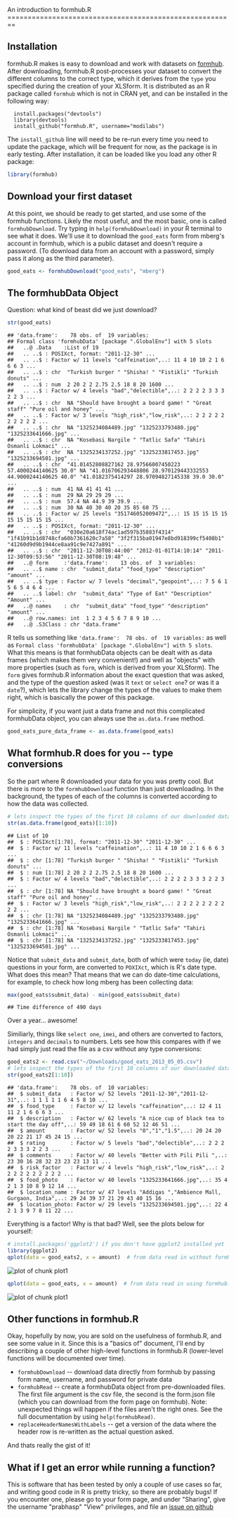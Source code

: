 <link href="http://kevinburke.bitbucket.org/markdowncss/markdown.css" rel="stylesheet"></link>
An introduction to formhub.R
========================================================

Installation
------------
formhub.R makes is easy to download and work with datasets on [formhub](http://formhub.org). After downloading, formhub.R post-processes your dataset to convert the different columns to the correct type, which it derives from the `type` you specified during the creation of your XLSform. It is distributed as an R package called `formhub` which is not in CRAN yet, and can be installed in the following way:

```
  install.packages("devtools")
  library(devtools)
  install_github("formhub.R", username="modilabs")
```

The `install_github` line will need to be re-run every time you need to update the package, which will be frequent for now, as the package is in early testing. After installation, it can be loaded like you load any other R package:


```r
library(formhub)
```


Download your first dataset
---------------------------
At this point, we should be ready to get started, and use some of the formhub functions. Likely the most useful, and the most basic, one is called `formhubDownload`. Try typing in `help(formhubDownload)` in your R terminal to see what it does. We'll use it to download the `good_eats` form from mberg's account in formhub, which is a public dataset and doesn't require a password. (To download data from an account with a password, simply pass it along as the third parameter).


```r
good_eats <- formhubDownload("good_eats", "mberg")
```


The formhubData Object
----------------------

Question: what kind of beast did we just download?

```r
str(good_eats)
```

```
## 'data.frame':	78 obs. of  19 variables:
## Formal class 'formhubData' [package ".GlobalEnv"] with 5 slots
##   ..@ .Data    :List of 19
##   .. ..$ : POSIXct, format: "2011-12-30" ...
##   .. ..$ : Factor w/ 11 levels "caffeination",..: 11 4 10 10 2 1 6 6 6 3 ...
##   .. ..$ : chr  "Turkish burger " "Shisha! " "Fistikli" "Turkish donuts" ...
##   .. ..$ : num  2 20 2 2 2.75 2.5 18 8 20 1600 ...
##   .. ..$ : Factor w/ 4 levels "bad","delectible",..: 2 2 2 2 3 3 3 2 2 3 ...
##   .. ..$ : chr  NA "Should have brought a board game! " "Great staff" "Pure oil and honey" ...
##   .. ..$ : Factor w/ 3 levels "high_risk","low_risk",..: 2 2 2 2 2 2 2 2 2 2 ...
##   .. ..$ : chr  NA "1325234084489.jpg" "1325233793480.jpg" "1325233641666.jpg" ...
##   .. ..$ : chr  NA "Kosebasi Nargile " "Tatlic Safa" "Tahiri Osmanli Lokmaci" ...
##   .. ..$ : chr  NA "1325234137252.jpg" "1325233817453.jpg" "1325233694501.jpg" ...
##   .. ..$ : chr  "41.01452808827162 28.97566007450223 57.4000244140625 30.0" NA "41.016706293448806 28.970129443332553 44.9000244140625 40.0" "41.0182375414297 28.97094827145338 39.0 30.0" ...
##   .. ..$ : num  41 NA 41 41 41 ...
##   .. ..$ : num  29 NA 29 29 29 ...
##   .. ..$ : num  57.4 NA 44.9 39 39.9 ...
##   .. ..$ : num  30 NA 40 30 40 20 35 85 60 75 ...
##   .. ..$ : Factor w/ 25 levels "351746052009472",..: 15 15 15 15 15 15 15 15 15 15 ...
##   .. ..$ : POSIXct, format: "2011-12-30" ...
##   .. ..$ : chr  "030e20a618f74ac1ad597b35883f4314" "1f41b91b1d8748cfa60b7361620c7a58" "3f2f315ba01947e8bd918399cf5408b1" "41260d9d9b1944ce8aa91c9e7427a891" ...
##   .. ..$ : chr  "2011-12-30T08:44:00" "2012-01-01T14:10:14" "2011-12-30T09:53:56" "2011-12-30T08:19:48" ...
##   ..@ form     :'data.frame':	13 obs. of  3 variables:
##   .. ..$ name : chr  "submit_data" "food_type" "description" "amount" ...
##   .. ..$ type : Factor w/ 7 levels "decimal","geopoint",..: 7 5 6 1 5 6 5 4 6 4 ...
##   .. ..$ label: chr  "submit_data" "Type of Eat" "Description" "Amount" ...
##   ..@ names    : chr  "submit_data" "food_type" "description" "amount" ...
##   ..@ row.names: int  1 2 3 4 5 6 7 8 9 10 ...
##   ..@ .S3Class : chr "data.frame"
```


R tells us something like `'data.frame':  78 obs. of  19 variables:` as well as `Formal class 'formhubData' [package ".GlobalEnv"] with 5 slots`. What this means is that formhubData objects can be dealt with as data frames (which makes them very convenient!) and well as "objects" with more properties (such as `form`, which is derived from your XLSform). The `form` gives formhub.R information about the exact question that was asked, and the type of the question asked (was it `text` or `select one`? or was it a `date`?), which lets the library change the types of the values to make them right, which is basically the power of this package.

For simplicity, if you want just a data frame and not this complicated formhubData object, you can always use the `as.data.frame` method.


```r
good_eats_pure_data_frame <- as.data.frame(good_eats)
```



What formhub.R does for you -- type conversions
-----------------------------------------------

So the part where R downloaded your data for you was pretty cool. But there is more to the `formhubDownload` function than just downloading. In the background, the types of each of the columns is converted according to how the data was collected.

```r
# lets inspect the types of the first 10 columns of our downloaded data
str(as.data.frame(good_eats)[1:10])
```

```
## List of 10
##  $ : POSIXct[1:78], format: "2011-12-30" "2011-12-30" ...
##  $ : Factor w/ 11 levels "caffeination",..: 11 4 10 10 2 1 6 6 6 3 ...
##  $ : chr [1:78] "Turkish burger " "Shisha! " "Fistikli" "Turkish donuts" ...
##  $ : num [1:78] 2 20 2 2 2.75 2.5 18 8 20 1600 ...
##  $ : Factor w/ 4 levels "bad","delectible",..: 2 2 2 2 3 3 3 2 2 3 ...
##  $ : chr [1:78] NA "Should have brought a board game! " "Great staff" "Pure oil and honey" ...
##  $ : Factor w/ 3 levels "high_risk","low_risk",..: 2 2 2 2 2 2 2 2 2 2 ...
##  $ : chr [1:78] NA "1325234084489.jpg" "1325233793480.jpg" "1325233641666.jpg" ...
##  $ : chr [1:78] NA "Kosebasi Nargile " "Tatlic Safa" "Tahiri Osmanli Lokmaci" ...
##  $ : chr [1:78] NA "1325234137252.jpg" "1325233817453.jpg" "1325233694501.jpg" ...
```


Notice that `submit_data` and `submit_date`, both of which were `today` (ie, date) questions in your form, are converted to `POXIXct`, which is R's date type. What does this mean? That means that we can do date-time calculations, for example, to check how long mberg has been collecting data:

```r
max(good_eats$submit_data) - min(good_eats$submit_date)
```

```
## Time difference of 490 days
```

Over a year... awesome!

Similiarly, things like `select one`, `imei`, and others are converted to factors, `integers` and `decimals` to numbers. Lets see how this compares with if we had simply just read the file as a csv without any type conversions:

```r
good_eats2 <- read.csv("~/Downloads/good_eats_2013_05_05.csv")
# lets inspect the types of the first 10 columns of our downloaded data
str(good_eats2[1:10])
```

```
## 'data.frame':	78 obs. of  10 variables:
##  $ submit_data   : Factor w/ 52 levels "2011-12-30","2011-12-31",..: 1 1 1 1 1 6 4 5 8 10 ...
##  $ food_type     : Factor w/ 12 levels "caffeination",..: 12 4 11 11 2 1 6 6 6 3 ...
##  $ description   : Factor w/ 62 levels "A nice cup of black tea to start the day off",..: 59 49 18 61 6 60 52 12 46 51 ...
##  $ amount        : Factor w/ 52 levels "0","1","1.5",..: 20 24 20 20 22 21 17 45 24 15 ...
##  $ rating        : Factor w/ 5 levels "bad","delectible",..: 2 2 2 2 3 3 3 2 2 3 ...
##  $ comments      : Factor w/ 40 levels "Better with Pili Pili ",..: 23 30 16 28 32 23 23 23 13 11 ...
##  $ risk_factor   : Factor w/ 4 levels "high_risk","low_risk",..: 2 2 2 2 2 2 2 2 2 2 ...
##  $ food_photo    : Factor w/ 40 levels "1325233641666.jpg",..: 35 4 2 1 3 10 8 9 12 14 ...
##  $ location_name : Factor w/ 47 levels "Addigas ","Ambience Mall, Gurgaon, India",..: 29 24 39 37 21 29 43 40 15 16 ...
##  $ location_photo: Factor w/ 29 levels "1325233694501.jpg",..: 22 4 2 1 3 9 7 8 11 22 ...
```

Everything is a factor! Why is that bad? Well, see the plots below for yourself:

```r
# install.packages('ggplot2') if you don't have ggplot2 installed yet
library(ggplot2)
qplot(data = good_eats2, x = amount)  # from data read in without formhub.R
```

![plot of chunk plot1](figure/plot11.png) 

```r
qplot(data = good_eats, x = amount)  # from data read in using formhub.R
```

![plot of chunk plot1](figure/plot12.png) 


Other functions in formhub.R
----------------------------
Okay, hopefully by now, you are sold on the usefulness of formhub.R, and see some value in it. Since this is a "basics of" document, I'll end by describing a couple of other high-level functions in formhub.R (lower-level functions will be documented over time).

  * `formhubDownload` -- download data directly from formhub by passing form name, username, and password for private data
  * `formhubRead` -- create a formhubData object from pre-downloaded files. The first file argument is the csv file, the second is the form.json file (which you can download from the form page on formhub). Note: unexpected things will happen if the files aren't the right ones. See the full documentation by using `help(formhubRead)`.
  * `replaceHeaderNamesWithLabels` -- get a version of the data where the header row is re-written as the actual question asked.
  
And thats really the gist of it!

What if I get an error while running a function?
------------------------------------------------
This is software that has been tested by only a couple of use cases so far, and writing good code in R is pretty tricky, so there are probably bugs! If you encounter one, please go to your form page, and under "Sharing", give the username "prabhasp" "View" privileges, and file an [issue on github](http://github.com/modilabs/formhub.R/issues)
